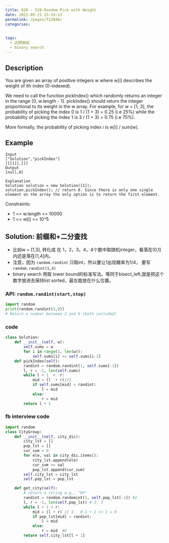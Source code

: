 ```yaml
---
title: 020 - 528-Random Pick with Weight
date: 2021-09-21 15:33:13
permalink: /pages/f1384b/
categories:
  

tags:
  - 近期面经
  - binary search
---
```

## Description
You are given an array of positive integers w where w[i] describes the weight of ith index (0-indexed).

We need to call the function pickIndex() which randomly returns an integer in the range [0, w.length - 1]. pickIndex() should return the integer proportional to its weight in the w array. For example, for w = [1, 3], the probability of picking the index 0 is 1 / (1 + 3) = 0.25 (i.e 25%) while the probability of picking the index 1 is 3 / (1 + 3) = 0.75 (i.e 75%).

More formally, the probability of picking index i is w[i] / sum(w).

## Example
```
Input
["Solution","pickIndex"]
[[[1]],[]]
Output
[null,0]

Explanation
Solution solution = new Solution([1]);
solution.pickIndex(); // return 0. Since there is only one single element on the array the only option is to return the first element.
```
Constraints:
- 1 <= w.length <= 10000
- 1 <= w[i] <= 10^5

## Solution: 前缀和+二分查找
- 比如w = [1,3], 转化成 在 1，2，3，4，4个数中取随机integer，看落在(0,1]内还是落在(1,4]内。
- 注意，因为 `random.randint` 只取int，所以要让1出现概率为1/4， 要写`random.randint(1,4)` 
- binary search 用取 lower bound的标准写法。等同于bisect_left,就是把这个数字放进去保持list sorted，最左能放在什么位置。
### API: `random.randint(start,stop)`
```python
import random
print(random.randint(3,9))
# Return a number between 3 and 9 (both included)
```
### code
```python
class Solution:
    def __init__(self, w):
        self.sums = w
        for i in range(1, len(w)):
            self.sums[i] += self.sums[i-1] 
    def pickIndex(self):
        randint = random.randint(1, self.sums[-1])
        l, r = -1, len(self.sums)
        while l + 1  <  r:
            mid = (l  + r)//2
            if self.sums[mid] < randint:
                l = mid
            else:
                r = mid
        return l + 1
```

### fb interview code
```python
import random
class CityGroup:
    def __init__(self, city_dic):
        city_lst = []
        pop_lst = []
        cur_sum = 0
        for ele, val in city_dic.items():
            city_lst.append(ele)
            cur_sum += val 
            pop_lst.append(cur_sum)
        self.city_lst = city_lst
        self.pop_lst = pop_lst

    def get_city(self):
        # return a string e.g., "NY"
        randint = random.randomint(1, self.pop_lst[-1]) #2
        l, r = -1, len(self.pop_lst) #-1, 3
        while l + 1 < r:   
            mid = (l + r) // 2   #-1 + 1 >> 1 = 0
            if pop_lst[mid] < randint:
                l = mid
            else:  
                r = mid  #0
        return self.city_lst[l + 1]
```